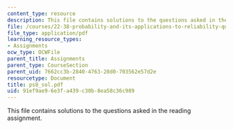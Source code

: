 ```yaml
---
content_type: resource
description: This file contains solutions to the questions asked in the reading assignment.
file: /courses/22-38-probability-and-its-applications-to-reliability-quality-control-and-risk-assessment-fall-2005/91ef9ae96e3fa439c30b8ea58c36c989_ps8_sol.pdf
file_type: application/pdf
learning_resource_types:
- Assignments
ocw_type: OCWFile
parent_title: Assignments
parent_type: CourseSection
parent_uid: 7662cc3b-2840-4763-28d0-703562e57d2e
resourcetype: Document
title: ps8_sol.pdf
uid: 91ef9ae9-6e3f-a439-c30b-8ea58c36c989
---
```

This file contains solutions to the questions asked in the reading assignment.

